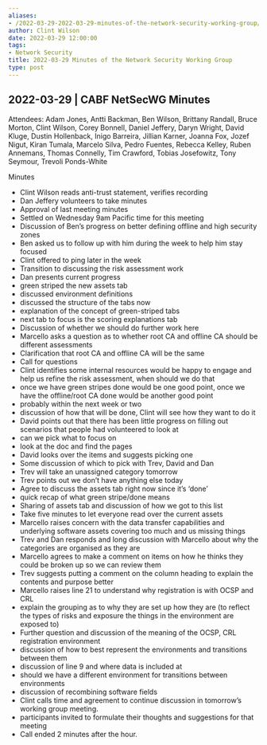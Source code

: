 ```yaml
---
aliases:
- /2022-03-29-2022-03-29-minutes-of-the-network-security-working-group/
author: Clint Wilson
date: 2022-03-29 12:00:00
tags:
- Network Security
title: 2022-03-29 Minutes of the Network Security Working Group
type: post
---
```


## 2022-03-29 | CABF NetSecWG Minutes 

Attendees: Adam Jones, Antti Backman, Ben Wilson, Brittany Randall, Bruce Morton, Clint Wilson, Corey Bonnell, Daniel Jeffery, Daryn Wright, David Kluge, Dustin Hollenback, Inigo Barreira, Jillian Karner, Joanna Fox, Jozef Nigut, Kiran Tumala, Marcelo Silva, Pedro Fuentes, Rebecca Kelley, Ruben Annemans, Thomas Connelly, Tim Crawford, Tobias Josefowitz, Tony Seymour, Trevoli Ponds-White

Minutes

- Clint Wilson reads anti-trust statement, verifies recording
- Dan Jeffery volunteers to take minutes
- Approval of last meeting minutes
- Settled on Wednesday 9am Pacific time for this meeting
- Discussion of Ben’s progress on better defining offline and high security zones
- Ben asked us to follow up with him during the week to help him stay focused
- Clint offered to ping later in the week
- Transition to discussing the risk assessment work
- Dan presents current progress
- green striped the new assets tab
- discussed environment definitions
- discussed the structure of the tabs now
- explanation of the concept of green-striped tabs
- next tab to focus is the scoring explanations tab
- Discussion of whether we should do further work here
- Marcello asks a question as to whether root CA and offline CA should be different assessments
- Clarification that root CA and offline CA will be the same
- Call for questions
- Clint identifies some internal resources would be happy to engage and help us refine the risk assessment, when should we do that
- once we have green stripes done would be one good point, once we have the offline/root CA done would be another good point
- probably within the next week or two
- discussion of how that will be done, Clint will see how they want to do it
- David points out that there has been little progress on filling out scenarios that people had volunteered to look at
- can we pick what to focus on
- look at the doc and find the pages
- David looks over the items and suggests picking one
- Some discussion of which to pick with Trev, David and Dan
- Trev will take an unassigned category tomorrow
- Trev points out we don’t have anything else today
- Agree to discuss the assets tab right now since it’s ‘done’
- quick recap of what green stripe/done means
- Sharing of assets tab and discussion of how we got to this list
- Take five minutes to let everyone read over the current assets
- Marcello raises concern with the data transfer capabilities and underlying software assets covering too much and us missing things
- Trev and Dan responds and long discussion with Marcello about why the categories are organised as they are
- Marcello agrees to make a comment on items on how he thinks they could be broken up so we can review them
- Trev suggests putting a comment on the column heading to explain the contents and purpose better
- Marcello raises line 21 to understand why registration is with OCSP and CRL
- explain the grouping as to why they are set up how they are (to reflect the types of risks and exposure the things in the environment are exposed to)
- Further question and discussion of the meaning of the OCSP, CRL registration environment
- discussion of how to best represent the environments and transitions between them
- discussion of line 9 and where data is included at
- should we have a different environment for transitions between environments
- discussion of recombining software fields
- Clint calls time and agreement to continue discussion in tomorrow’s working group meeting.
- participants invited to formulate their thoughts and suggestions for that meeting
- Call ended 2 minutes after the hour.